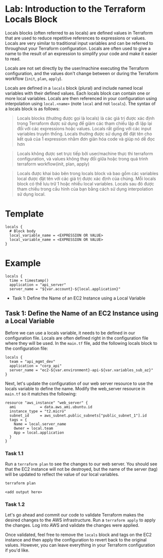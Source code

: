 # Lab: Introduction to the Terraform Locals Block

Locals blocks (often referred to as locals) are defined values in Terraform that are used to reduce repetitive references to expressions or values. Locals are very similar to traditional input variables and can be referred to throughout your Terraform configuration. Locals are often used to give a name to the result of an expression to simplify your code and make it easier to read.

Locals are not set directly by the user/machine executing the Terraform configuration, and the values don't change between or during the Terraform workflow (`init`, `plan`, `apply`).

Locals are defined in a `locals` block (plural) and include named local variables with their defined values. Each locals block can contain one or more local variables. Locals are then referenced in your configuration using interpolation using `local.<name>` (note `local` and not `locals`). The syntax of a locals block is as follows:

>Locals blocks (thường được gọi là locals) là các giá trị được xác định trong Terraform được sử dụng để giảm các tham chiếu lặp đi lặp lại đối với các expressions hoặc values. Locals rất giống với các input variables truyền thống. Locals thường được sử dụng để đặt tên cho kết quả của 1 expression nhằm đơn giản hóa code và giúp nó dễ đọc hơn

>Locals không được set trực tiếp bởi user/machine thực thi terraform configuration, và values không thay đổi giữa hoặc trong quá trình terraform workflow(init, plan, apply)

>Locals được khai báo bên trong locals block và bao gồm các variables local được đặt tên với các giá trị được xác định của chúng. Mỗi locals block có thể lưu trữ 1 hoặc nhiều local variables. Locals sau đó được tham chiếu trong cấu hình của bạn bằng cách sử dụng interpolation sử dụng local.<name>


# Template

```hcl
locals {
  # Block body
  local_variable_name = <EXPRESSION OR VALUE>
  local_variable_name = <EXPRESSION OR VALUE>
}
```

# Example

```hcl
locals {
  time = timestamp()
  application = "api_server"
  server_name = "${var.account}-${local.application}"
```

- Task 1: Define the Name of an EC2 Instance using a Local Variable

## Task 1: Define the Name of an EC2 Instance using a Local Variable

Before we can use a locals variable, it needs to be defined in our configuration file. Locals are often defined right in the configuration file where they will be used. In the `main.tf` file, add the following locals block to the configuration file:

```hcl
locals {
  team = "api_mgmt_dev"
  application = "corp_api"
  server_name = "ec2-${var.environment}-api-${var.variables_sub_az}"
}
```

Next, let's update the configuration of our web server resource to use the locals variable to define the name. Modify the web_server resource in `main.tf` so it matches the following:

```hcl
resource "aws_instance" "web_server" {
  ami           = data.aws_ami.ubuntu.id
  instance_type = "t2.micro"
  subnet_id     = aws_subnet.public_subnets["public_subnet_1"].id
  tags = {
    Name = local.server_name
    Owner = local.team
    App = local.application
  }
}
```

### Task 1.1

Run a `terraform plan` to see the changes to our web server. You should see that the EC2 instance will not be destroyed, but the name of the server (tag) will be updated to reflect the value of our local variables.

```bash
terraform plan
```

```text
<add output here>
```

### Task 1.2

Let's go ahead and commit our code to validate Terraform makes the desired changes to the AWS infrastructure. Run a `terraform apply` to apply the changes. Log into AWS and validate the changes were applied.

Once validated, feel free to remove the `locals` block and tags on the EC2 instance and then apply the configuration to revert back to the original values. However, you can leave everything in your Terraform configuration if you'd like.
